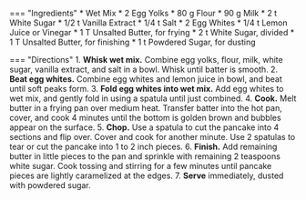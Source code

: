 === "Ingredients"
    * Wet Mix
        * 2 Egg Yolks
        * 80 g Flour
        * 90 g Milk
        * 2 t White Sugar
        * 1/2 t Vanilla Extract
        * 1/4 t Salt
    * 2 Egg Whites
    * 1/4 t Lemon Juice or Vinegar
    * 1 T Unsalted Butter, for frying
    * 2 t White Sugar, divided
    * 1 T Unsalted Butter, for finishing
    * 1 t Powdered Sugar, for dusting

=== "Directions"
    1. **Whisk wet mix.** Combine egg yolks, flour, milk, white sugar, vanilla extract, and salt in a bowl. Whisk until batter is smooth.
    2. **Beat egg whites.** Combine egg whites and lemon juice in bowl, and beat until soft peaks form.
    3. **Fold egg whites into wet mix.** Add egg whites to wet mix, and gently fold in using a spatula until just combined.
    4. **Cook.** Melt butter in a frying pan over medium heat. Transfer batter into the hot pan, cover, and cook 4 minutes until the bottom is golden brown and bubbles appear on the surface.
    5. **Chop.** Use a spatula to cut the pancake into 4 sections and flip over. Cover and cook for another minute. Use 2 spatulas to tear or cut the pancake into 1 to 2 inch pieces.
    6. **Finish.** Add remaining butter in little pieces to the pan and sprinkle with remaining 2 teaspoons white sugar. Cook tossing and stirring for a few minutes until pancake pieces are lightly caramelized at the edges.
    7. **Serve** immediately, dusted with powdered sugar.

[^foodwishes]:
    Mitzewich, John. ["Kaiserschmarren – Austrian Torn Pancakes."](https://www.allrecipes.com/kaiserschmarren-austrian-torn-pancakes-recipe-7483030) *Food Wishes.* 24 April 2023.

